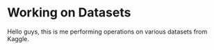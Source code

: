 # Working on Datasets
 Hello guys, this is me performing operations on various datasets from Kaggle.
